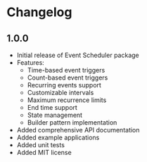 # Changelog

## 1.0.0

* Initial release of Event Scheduler package
* Features:
  * Time-based event triggers
  * Count-based event triggers
  * Recurring events support
  * Customizable intervals
  * Maximum recurrence limits
  * End time support
  * State management
  * Builder pattern implementation
* Added comprehensive API documentation
* Added example applications
* Added unit tests
* Added MIT license
